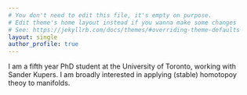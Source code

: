 ```yaml
---
# You don't need to edit this file, it's empty on purpose.
# Edit theme's home layout instead if you wanna make some changes
# See: https://jekyllrb.com/docs/themes/#overriding-theme-defaults
layout: single
author_profile: true
---
```


I am a fifth year PhD student at the University of Toronto, working with Sander Kupers. I am broadly interested in applying (stable) homotopoy theoy to manifolds.
